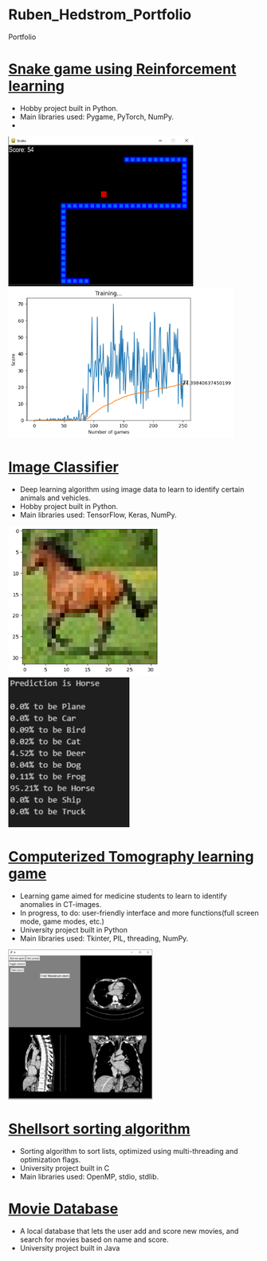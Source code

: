 # Ruben_Hedstrom_Portfolio
Portfolio

# [Snake game using Reinforcement learning](https://github.com/rubenhed/Python/tree/main/Snake_RL)
* Hobby project built in Python.
* Main libraries used: Pygame, PyTorch, NumPy.
* 

<img src="images/game.png" height="300"> <img src="images/stats.png" height="300">

# [Image Classifier](https://github.com/rubenhed/Python/tree/main/Image_Classifier)
* Deep learning algorithm using image data to learn to identify certain animals and vehicles.
* Hobby project built in Python.
* Main libraries used: TensorFlow, Keras, NumPy.

<img src="images/disp_img_.png" height="300"> <img src="images/disp_img_stats.png" height="300">

# [Computerized Tomography learning game](https://github.com/rubenhed/Python/tree/main/CT_image_learning_game)
* Learning game aimed for medicine students to learn to identify anomalies in CT-images. 
* In progress, to do: user-friendly interface and more functions(full screen mode, game modes, etc.)
* University project built in Python
* Main libraries used: Tkinter, PIL, threading, NumPy.

<img src="images/disp.png" height="300">

# [Shellsort sorting algorithm](https://github.com/rubenhed/C/tree/main/Shellsort_sorting_algorithm)
* Sorting algorithm to sort lists, optimized using multi-threading and optimization flags.
* University project built in C
* Main libraries used: OpenMP, stdio, stdlib.

# [Movie Database](https://github.com/rubenhed/Java/tree/main/Movie_Database)
* A local database that lets the user add and score new movies, and search for movies based on name and score. 
* University project built in Java

